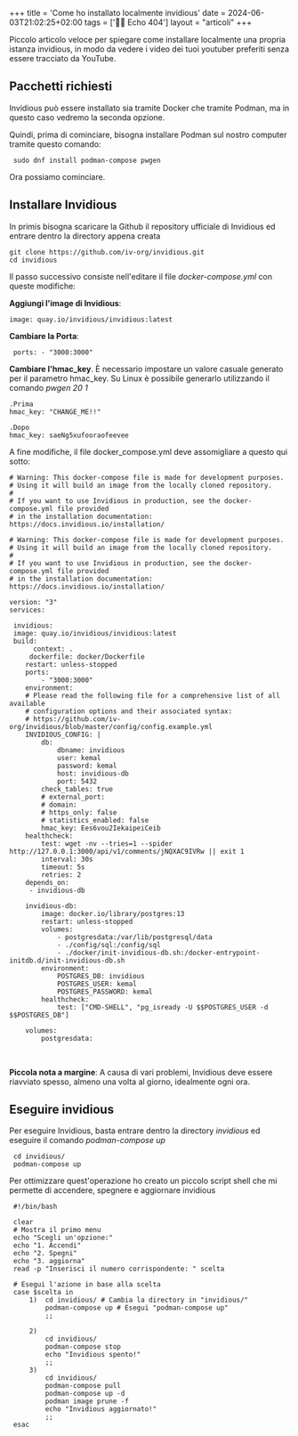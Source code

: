 +++
title = 'Come ho installato localmente invidious'
date = 2024-06-03T21:02:25+02:00
tags = ['👨‍💻 Echo 404']
layout = "articoli"
+++

Piccolo articolo veloce per spiegare come installare localmente una propria istanza invidious, in modo da vedere i video dei tuoi youtuber preferiti senza essere tracciato da YouTube.

## Pacchetti richiesti

Invidious può essere installato sia tramite Docker che tramite Podman, ma in questo caso vedremo la seconda opzione.

Quindi, prima di cominciare, bisogna installare Podman sul nostro computer tramite questo comando:

```
 sudo dnf install podman-compose pwgen
```

Ora possiamo cominciare.

## Installare Invidious

In primis bisogna scaricare la Github il repository ufficiale di Invidious ed entrare dentro la directory appena creata

```
git clone https://github.com/iv-org/invidious.git
cd invidious
```


Il passo successivo consiste nell'editare il file _docker-compose.yml_ con queste modifiche:

**Aggiungi l'image di Invidious**:

    image: quay.io/invidious/invidious:latest

**Cambiare la Porta**:

     ports: - "3000:3000"

**Cambiare l'hmac_key**. È necessario impostare un valore casuale generato per il parametro hmac_key. Su Linux è possibile generarlo utilizzando il comando *pwgen 20 1*

    .Prima
    hmac_key: "CHANGE_ME!!"

    .Dopo
    hmac_key: saeNg5xufooraofeevee


A fine modifiche, il file docker_compose.yml deve assomigliare a questo qui sotto:

    # Warning: This docker-compose file is made for development purposes.
    # Using it will build an image from the locally cloned repository.
    #
    # If you want to use Invidious in production, see the docker-compose.yml file provided
    # in the installation documentation: https://docs.invidious.io/installation/

    # Warning: This docker-compose file is made for development purposes.
    # Using it will build an image from the locally cloned repository.
    #
    # If you want to use Invidious in production, see the docker-compose.yml file provided
    # in the installation documentation: https://docs.invidious.io/installation/

    version: "3"
    services:
    
     invidious:
     image: quay.io/invidious/invidious:latest
     build:
          context: .
         dockerfile: docker/Dockerfile
        restart: unless-stopped
        ports:
            - "3000:3000"
        environment:
        # Please read the following file for a comprehensive list of all available
        # configuration options and their associated syntax:
        # https://github.com/iv-org/invidious/blob/master/config/config.example.yml
        INVIDIOUS_CONFIG: |
            db:
                dbname: invidious
                user: kemal
                password: kemal
                host: invidious-db
                port: 5432
            check_tables: true
            # external_port:
            # domain:
            # https_only: false
            # statistics_enabled: false
            hmac_key: Ees6vou2IekaipeiCeib
        healthcheck:
            test: wget -nv --tries=1 --spider http://127.0.0.1:3000/api/v1/comments/jNQXAC9IVRw || exit 1
            interval: 30s
            timeout: 5s
            retries: 2
        depends_on:
         - invidious-db
  
        invidious-db:
            image: docker.io/library/postgres:13
            restart: unless-stopped
            volumes:
                - postgresdata:/var/lib/postgresql/data
                - ./config/sql:/config/sql
                - ./docker/init-invidious-db.sh:/docker-entrypoint-initdb.d/init-invidious-db.sh
            environment:
                POSTGRES_DB: invidious
                POSTGRES_USER: kemal
                POSTGRES_PASSWORD: kemal
            healthcheck:
                test: ["CMD-SHELL", "pg_isready -U $$POSTGRES_USER -d $$POSTGRES_DB"]

        volumes:
            postgresdata:

<br />

**Piccola nota a margine**: A causa di vari problemi, Invidious deve essere riavviato spesso, almeno una volta al giorno, idealmente ogni ora.

## Eseguire invidious

Per eseguire Invidious, basta entrare dentro la directory _invidious_ ed eseguire il comando _podman-compose up_ 

     cd invidious/
     podman-compose up

Per ottimizzare quest'operazione ho creato un piccolo script shell che mi permette di accendere, spegnere e aggiornare invidious

     #!/bin/bash

     clear
     # Mostra il primo menu
     echo "Scegli un'opzione:"
     echo "1. Accendi"
     echo "2. Spegni"
     echo "3. aggiorna"
     read -p "Inserisci il numero corrispondente: " scelta

     # Esegui l'azione in base alla scelta
     case $scelta in
         1)  cd invidious/ # Cambia la directory in "invidious/"
             podman-compose up # Esegui "podman-compose up"
             ;;
        
         2)
             cd invidious/
             podman-compose stop
             echo "Invidious spento!"
             ;;
         3)
             cd invidious/
             podman-compose pull
             podman-compose up -d
             podman image prune -f
             echo "Invidious aggiornato!"
             ;;
     esac